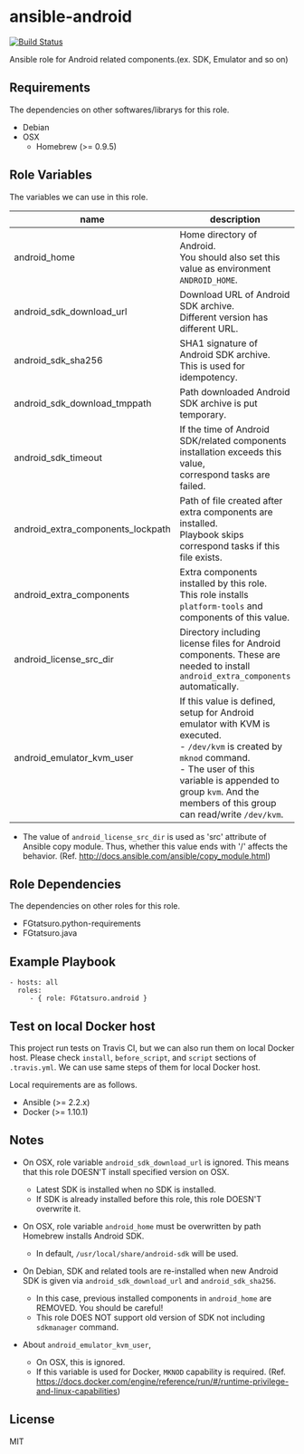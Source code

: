 ansible-android
====================================

[![Build Status](https://travis-ci.org/FGtatsuro/ansible-android.svg?branch=master)](https://travis-ci.org/FGtatsuro/ansible-android)

Ansible role for Android related components.(ex. SDK, Emulator and so on)

Requirements
------------

The dependencies on other softwares/librarys for this role.

- Debian
- OSX
  - Homebrew (>= 0.9.5)

Role Variables
--------------

The variables we can use in this role.

|name|description|type|default|
|---|---|---|---|
|android_home|Home directory of Android.<br>You should also set this value as environment `ANDROID_HOME`.|str|/opt/android|
|android_sdk_download_url|Download URL of Android SDK archive.<br>Different version has different URL.|str|https://dl.google.com/android/repository/sdk-tools-linux-3859397.zip|
|android_sdk_sha256|SHA1 signature of Android SDK archive.<br>This is used for idempotency.|str|444e22ce8ca0f67353bda4b85175ed3731cae3ffa695ca18119cbacef1c1bea0|
|android_sdk_download_tmppath|Path downloaded Android SDK archive is put temporary.|str|/tmp/android_sdk.tgz|
|android_sdk_timeout|If the time of Android SDK/related components installation exceeds this value,<br>correspond tasks are failed.|int|120|
|android_extra_components_lockpath|Path of file created after extra components are installed.<br>Playbook skips correspond tasks if this file exists.|str|/tmp/ansible_android_extra_components.lock|
|android_extra_components|Extra components installed by this role.<br>This role installs `platform-tools` and components of this value.|list|Empty list. No extra component is installed.|
|android_license_src_dir|Directory including license files for Android components. These are needed to install `android_extra_components` automatically.|str|It isn't defined in default.|
|android_emulator_kvm_user|If this value is defined, setup for Android emulator with KVM is executed. <br>- `/dev/kvm` is created by `mknod` command. <br>- The user of this variable is appended to group `kvm`. And the members of this group can read/write `/dev/kvm`.|str|It isn't defined in default.|

- The value of `android_license_src_dir` is used as 'src' attribute of Ansible copy module. Thus, whether this value ends with '/' affects the behavior. (Ref. http://docs.ansible.com/ansible/copy_module.html)

Role Dependencies
-----------------

The dependencies on other roles for this role.

- FGtatsuro.python-requirements
- FGtatsuro.java

Example Playbook
----------------

    - hosts: all
      roles:
         - { role: FGtatsuro.android }

Test on local Docker host
-------------------------

This project run tests on Travis CI, but we can also run them on local Docker host.
Please check `install`, `before_script`, and `script` sections of `.travis.yml`.
We can use same steps of them for local Docker host.

Local requirements are as follows.

- Ansible (>= 2.2.x)
- Docker (>= 1.10.1)

Notes
-----

- On OSX, role variable `android_sdk_download_url` is ignored. This means that this role DOESN'T install specified version on OSX.
  - Latest SDK is installed when no SDK is installed.
  - If SDK is already installed before this role, this role DOESN'T overwrite it.

- On OSX, role variable `android_home` must be overwritten by path Homebrew installs Android SDK.
  - In default, `/usr/local/share/android-sdk` will be used.

- On Debian, SDK and related tools are re-installed when new Android SDK is given via `android_sdk_download_url` and `android_sdk_sha256`.
  - In this case, previous installed components in `android_home` are REMOVED. You should be careful!
  - This role DOES NOT support old version of SDK not including `sdkmanager` command. 

- About `android_emulator_kvm_user`,
  - On OSX, this is ignored.
  - If this variable is used for Docker, `MKNOD` capability is required. (Ref. https://docs.docker.com/engine/reference/run/#/runtime-privilege-and-linux-capabilities)

License
-------

MIT
